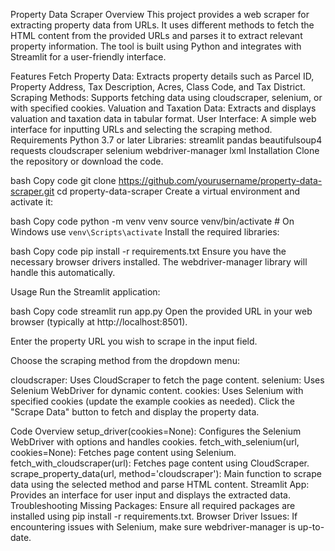 Property Data Scraper
Overview
This project provides a web scraper for extracting property data from URLs. It uses different methods to fetch the HTML content from the provided URLs and parses it to extract relevant property information. The tool is built using Python and integrates with Streamlit for a user-friendly interface.

Features
Fetch Property Data: Extracts property details such as Parcel ID, Property Address, Tax Description, Acres, Class Code, and Tax District.
Scraping Methods: Supports fetching data using cloudscraper, selenium, or with specified cookies.
Valuation and Taxation Data: Extracts and displays valuation and taxation data in tabular format.
User Interface: A simple web interface for inputting URLs and selecting the scraping method.
Requirements
Python 3.7 or later
Libraries:
streamlit
pandas
beautifulsoup4
requests
cloudscraper
selenium
webdriver-manager
lxml
Installation
Clone the repository or download the code.

bash
Copy code
git clone https://github.com/yourusername/property-data-scraper.git
cd property-data-scraper
Create a virtual environment and activate it:

bash
Copy code
python -m venv venv
source venv/bin/activate  # On Windows use `venv\Scripts\activate`
Install the required libraries:

bash
Copy code
pip install -r requirements.txt
Ensure you have the necessary browser drivers installed. The webdriver-manager library will handle this automatically.

Usage
Run the Streamlit application:

bash
Copy code
streamlit run app.py
Open the provided URL in your web browser (typically at http://localhost:8501).

Enter the property URL you wish to scrape in the input field.

Choose the scraping method from the dropdown menu:

cloudscraper: Uses CloudScraper to fetch the page content.
selenium: Uses Selenium WebDriver for dynamic content.
cookies: Uses Selenium with specified cookies (update the example cookies as needed).
Click the "Scrape Data" button to fetch and display the property data.

Code Overview
setup_driver(cookies=None): Configures the Selenium WebDriver with options and handles cookies.
fetch_with_selenium(url, cookies=None): Fetches page content using Selenium.
fetch_with_cloudscraper(url): Fetches page content using CloudScraper.
scrape_property_data(url, method='cloudscraper'): Main function to scrape data using the selected method and parse HTML content.
Streamlit App: Provides an interface for user input and displays the extracted data.
Troubleshooting
Missing Packages: Ensure all required packages are installed using pip install -r requirements.txt.
Browser Driver Issues: If encountering issues with Selenium, make sure webdriver-manager is up-to-date.
